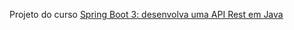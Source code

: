 Projeto do curso
<a href="https://cursos.alura.com.br/course/spring-boot-3-desenvolva-api-rest-java">
Spring Boot 3: desenvolva uma API Rest em Java
</a>